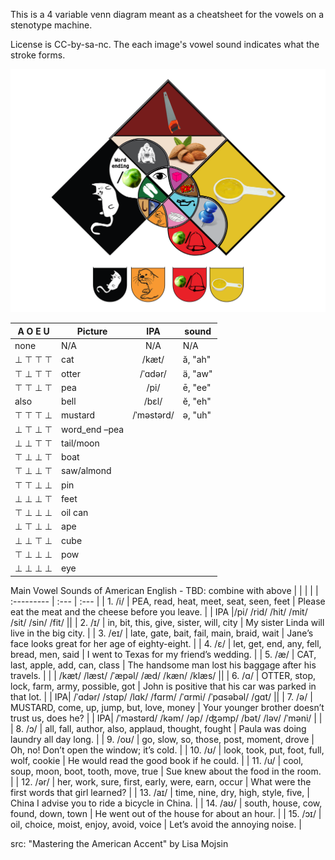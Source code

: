 This is a 4 variable venn diagram meant as a cheatsheet for the vowels on a stenotype machine.

License is CC-by-sa-nc. The each image's vowel sound indicates what the stroke forms. 

![Venn](https://github.com/tfer/Steno-Vowels-Cheatsheet/blob/master/4%20venn%20mnemonic%20vowels.svg)

| A O E U | Picture |  IPA  |sound |
|----------|--------|:-----:|-------|
| none |N/A |N/A |N/A |
| ⊥ ⊤ ⊤ ⊤  |cat |/kæt/|ă, "ah"|
| ⊤ ⊥ ⊤ ⊤  |otter | /ˈɑdər/ | ä, "aw" |
| ⊤ ⊤ ⊥ ⊤  |pea | /pi/ | ē, "ee" |
|     also | bell | /bɛl/ | ĕ,	"eh" |
| ⊤ ⊤ ⊤ ⊥  |mustard |/ˈməstərd/| ə, "uh"|
| ⊥ ⊤ ⊥ ⊤  |word_end –pea | |
| ⊥ ⊥ ⊤ ⊤  |tail/moon | |
| ⊤ ⊥ ⊥ ⊤  |boat | |
| ⊤ ⊥ ⊥ ⊤  |saw/almond | |
| ⊤ ⊤ ⊥ ⊥  |pin | |
| ⊥ ⊥ ⊥ ⊤  |feet | |
| ⊤ ⊥ ⊥ ⊥  |oil can | |
| ⊥ ⊤ ⊥ ⊥  |ape | |
| ⊥ ⊥ ⊤ ⊥  |cube | |
| ⊤ ⊥ ⊥ ⊥  |pow | |
| ⊥ ⊥ ⊥ ⊥  |eye | |

Main Vowel Sounds of American English - TBD: combine with above
|                | | |
| :--------- | :--- | :--- |
| 1. /i/   | PEA, read, heat, meet, seat, seen, feet | Please eat the meat and the cheese before you leave. |
| IPA |/pi/  /rid/  /hit/  /mit/  /sit/  /sin/  /fit/  ||
| 2. /ɪ/   | in, bit, this, give, sister, will, city | My sister Linda will live in the big city. |
| 3. /eɪ/   | late, gate, bait, fail, main, braid, wait | Jane’s face looks great for her age of eighty-eight. |
| 4. /ɛ/   | let, get, end, any, fell, bread, men, said | I went to Texas for my friend’s wedding. |
| 5. /æ/   | CAT, last, apple, add, can, class | The handsome man lost his baggage after his travels. |
| | /kæt/ /læst/ /ˈæpəl/ /æd/ /kæn/ /klæs/ ||
| 6. /ɑ/   | OTTER, stop, lock, farm, army, possible, got | John is positive that his car was parked in that lot. |
| IPA| /ˈɑdər/ /stɑp/ /lɑk/ /fɑrm/ /ˈɑrmi/ /ˈpɑsəbəl/ /gɑt/ ||
| 7. /ə/   | MUSTARD, come, up, jump, but, love, money | Your younger brother doesn’t trust us, does he? |
| IPA| /ˈməstərd/  /kəm/  /əp/  /ʤəmp/  /bət/  /ləv/  /ˈməni/   | |
| 8. /ɔ/   | all, fall, author, also, applaud, thought, fought | Paula was doing laundry all day long. |
| 9. /oʊ/  | go, slow, so, those, post, moment, drove | Oh, no! Don’t open the window; it’s cold. |
| 10. /ʊ/  | look, took, put, foot, full, wolf, cookie | He would read the good book if he could. |
| 11. /u/  | cool, soup, moon, boot, tooth, move, true | Sue knew about the food in the room. |
| 12. /ər/ | her, work, sure, first, early, were, earn, occur | What were the first words that girl learned? |
| 13. /aɪ/ | time, nine, dry, high, style, five, | China I advise you to ride a bicycle in China.  |
| 14. /aʊ/ | south, house, cow, found, down, town | He went out of the house for about an hour.  |
| 15. /ɔɪ/ | oil, choice, moist, enjoy, avoid, voice | Let’s avoid the annoying noise.  |

src: "Mastering the American Accent" by  Lisa Mojsin
